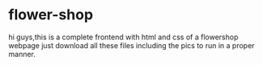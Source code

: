 # flower-shop
hi guys,this is a complete frontend with html and css of a flowershop webpage
just download all these files including the pics to run in a proper manner.
